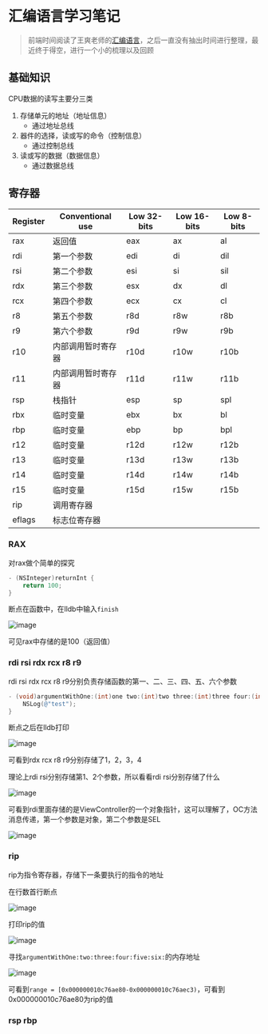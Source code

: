 # 汇编语言学习笔记
> 前端时间阅读了王爽老师的[汇编语言](https://book.douban.com/subject/25726019/)，之后一直没有抽出时间进行整理，最近终于得空，进行一个小的梳理以及回顾
## 基础知识
CPU数据的读写主要分三类

1. 存储单元的地址（地址信息）
   - 通过地址总线
2. 器件的选择，读或写的命令（控制信息）
   - 通过控制总线
3. 读或写的数据（数据信息）
   - 通过数据总线

## 寄存器
|  Register  | Conventional use |  Low 32-bits  |  Low 16-bits  |  Low 8-bits  |
|  -------------  |  -------------  |  -------------  |  -------------  |  -------------  |
|  rax  |  返回值  |  eax  |  ax  |  al  |
|  rdi  |  第一个参数  |  edi  |  di  |  dil  |
|  rsi  |  第二个参数  |  esi  |  si  |  sil  |
|  rdx  |  第三个参数  |  esx  |  dx  |  dl  |
|  rcx  |  第四个参数  |  ecx  |  cx  |  cl  |
|  r8  |  第五个参数  |  r8d  |  r8w  |  r8b  |
|  r9  |  第六个参数  |  r9d  |  r9w  |  r9b  |
|  r10  |  内部调用暂时寄存器  |  r10d  |  r10w  |  r10b  |
|  r11  |  内部调用暂时寄存器  |  r11d  |  r11w  |  r11b  |
|  rsp  |  栈指针  |  esp  |  sp  |  spl  |
|  rbx  |  临时变量  |  ebx  |  bx  |  bl  |
|  rbp  |  临时变量  |  ebp  |  bp  |  bpl  |
|  r12  |  临时变量  |  r12d  |  r12w  |  r12b  |
|  r13  |  临时变量  |  r13d  |  r13w  |  r13b  |
|  r14  |  临时变量  |  r14d  |  r14w  |  r14b  |
|  r15  |  临时变量  |  r15d  |  r15w  |  r15b  |
|  rip  |  调用寄存器  |
|  eflags  |  标志位寄存器  |

### RAX
对rax做个简单的探究

``` Objective-C
- (NSInteger)returnInt {
    return 100;
}
```

断点在函数中，在lldb中输入`finish`

![image](https://user-images.githubusercontent.com/22512175/121302709-ac379580-c92c-11eb-9f89-07f24398a1c6.png)

可见rax中存储的是100（返回值）

### rdi rsi rdx rcx r8 r9
rdi rsi rdx rcx r8 r9分别负责存储函数的第一、二、三、四、五、六个参数
``` Objective-C
- (void)argumentWithOne:(int)one two:(int)two three:(int)three four:(int)four five:(int)five six:(int)six {
    NSLog(@"test");
}
```
断点之后在lldb打印

![image](https://user-images.githubusercontent.com/22512175/121798376-84ac3a00-cc58-11eb-90b7-fd136aab676a.png)

可看到rdx rcx r8 r9分别存储了1，2，3，4

理论上rdi rsi分别存储第1、2个参数，所以看看rdi rsi分别存储了什么

![image](https://user-images.githubusercontent.com/22512175/121312219-bf9c2e00-c937-11eb-9ae7-fafc406716d6.png)

可看到rdi里面存储的是ViewController的一个对象指针，这可以理解了，OC方法消息传递，第一个参数是对象，第二个参数是SEL

![image](https://user-images.githubusercontent.com/22512175/121798381-8e35a200-cc58-11eb-8cd6-d296dd531d75.png)

### rip
rip为指令寄存器，存储下一条要执行的指令的地址

在行数首行断点

![image](https://user-images.githubusercontent.com/22512175/121800078-54699900-cc62-11eb-9aba-000ed3bdbdb0.png)

打印rip的值

![image](https://user-images.githubusercontent.com/22512175/121800407-25ecbd80-cc64-11eb-8951-8e55359f292e.png)

寻找`argumentWithOne:two:three:four:five:six:`的内存地址

![image](https://user-images.githubusercontent.com/22512175/121800423-53d20200-cc64-11eb-8453-b889a1f0d69c.png)

可看到`range = [0x000000010c76ae80-0x000000010c76aec3)`，可看到0x000000010c76ae80为rip的值

### rsp rbp

